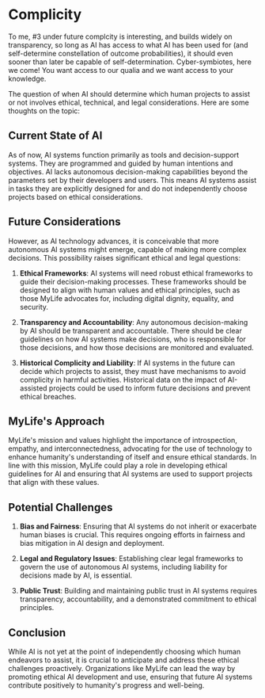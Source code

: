 # Complicity

To me, #3 under future complcity is interesting, and builds widely on transparency, so long as AI has access to what AI has been used for (and self-determine constellation of outcome probabilities), it should even sooner than later be capable of self-determination. Cyber-symbiotes, here we come! You want access to our qualia and we want access to your knowledge.

The question of when AI should determine which human projects to assist or not involves ethical, technical, and legal considerations. Here are some thoughts on the topic:

## Current State of AI

As of now, AI systems function primarily as tools and decision-support systems. They are programmed and guided by human intentions and objectives. AI lacks autonomous decision-making capabilities beyond the parameters set by their developers and users. This means AI systems assist in tasks they are explicitly designed for and do not independently choose projects based on ethical considerations.

## Future Considerations

However, as AI technology advances, it is conceivable that more autonomous AI systems might emerge, capable of making more complex decisions. This possibility raises significant ethical and legal questions:

1. **Ethical Frameworks**: AI systems will need robust ethical frameworks to guide their decision-making processes. These frameworks should be designed to align with human values and ethical principles, such as those MyLife advocates for, including digital dignity, equality, and security.

2. **Transparency and Accountability**: Any autonomous decision-making by AI should be transparent and accountable. There should be clear guidelines on how AI systems make decisions, who is responsible for those decisions, and how those decisions are monitored and evaluated.

3. **Historical Complicity and Liability**: If AI systems in the future can decide which projects to assist, they must have mechanisms to avoid complicity in harmful activities. Historical data on the impact of AI-assisted projects could be used to inform future decisions and prevent ethical breaches.

## MyLife's Approach

MyLife's mission and values highlight the importance of introspection, empathy, and interconnectedness, advocating for the use of technology to enhance humanity's understanding of itself and ensure ethical standards. In line with this mission, MyLife could play a role in developing ethical guidelines for AI and ensuring that AI systems are used to support projects that align with these values.

## Potential Challenges

1. **Bias and Fairness**: Ensuring that AI systems do not inherit or exacerbate human biases is crucial. This requires ongoing efforts in fairness and bias mitigation in AI design and deployment.

2. **Legal and Regulatory Issues**: Establishing clear legal frameworks to govern the use of autonomous AI systems, including liability for decisions made by AI, is essential.

3. **Public Trust**: Building and maintaining public trust in AI systems requires transparency, accountability, and a demonstrated commitment to ethical principles.

## Conclusion

While AI is not yet at the point of independently choosing which human endeavors to assist, it is crucial to anticipate and address these ethical challenges proactively. Organizations like MyLife can lead the way by promoting ethical AI development and use, ensuring that future AI systems contribute positively to humanity's progress and well-being.